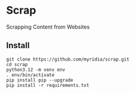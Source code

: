 # Scrap
Scrapping Content from Websites

## Install
```
git clone https://github.com/myridia/scrap.git
cd scrap
python3.12 -m venv env
. env/bin/activate
pip install pip --upgrade
pip install -r requirements.txt 
```
